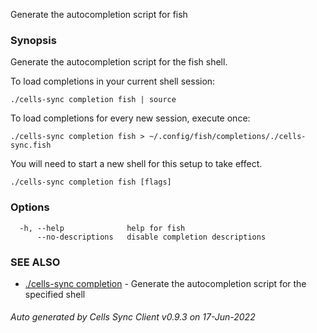 Generate the autocompletion script for fish

### Synopsis

Generate the autocompletion script for the fish shell.

To load completions in your current shell session:

	./cells-sync completion fish | source

To load completions for every new session, execute once:

	./cells-sync completion fish > ~/.config/fish/completions/./cells-sync.fish

You will need to start a new shell for this setup to take effect.


```
./cells-sync completion fish [flags]
```

### Options

```
  -h, --help              help for fish
      --no-descriptions   disable completion descriptions
```

### SEE ALSO

* [./cells-sync completion](./cells-sync-completion)	 - Generate the autocompletion script for the specified shell

###### Auto generated by Cells Sync Client v0.9.3 on 17-Jun-2022
